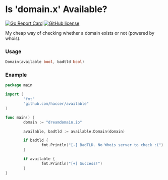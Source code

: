 # Is 'domain.x' Available?

[![Go Report Card](https://goreportcard.com/badge/github.com/haccer/available)](https://goreportcard.com/report/github.com/haccer/available) [![GitHub license](https://img.shields.io/github/license/haccer/available.svg)](https://github.com/haccer/available/blob/master/LICENSE)

My cheap way of checking whether a domain exists or not (powered by whois).

### Usage
```Go
Domain(available bool, badtld bool)
```

### Example

```Go
package main

import (
        "fmt"
        "github.com/haccer/available"
)

func main() {
        domain := "dreamdomain.io"

        available, badtld := available.Domain(domain)

        if badtld {
                fmt.Println("[-] BadTLD. No Whois server to check :(")
        }

        if available {
                fmt.Println("[+] Success!")
        }
}
```
